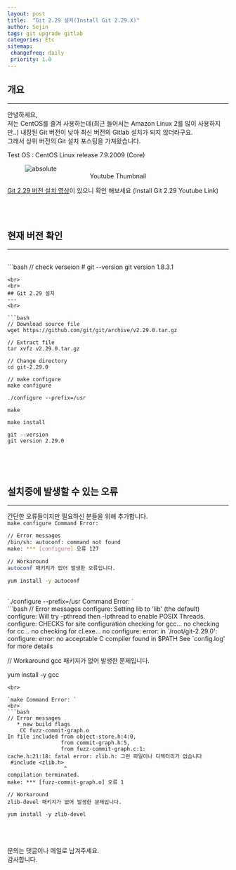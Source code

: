 ```yaml
---
layout: post
title:  "Git 2.29 설치(Install Git 2.29.X)"
author: Sejin
tags: git upgrade gitlab
categories: Etc
sitemap:
 changefreq: daily
 priority: 1.0
---
```


## 개요
---
안녕하세요, <br>
저는 CentOS를 즐겨 사용하는데(최근 들어서는 Amazon Linux 2를 많이 사용하지만..) 내장된 Git 버전이 낮아 최신 버전의 Gitlab 설치가 되지 않더라구요. <br>
그래서 상위 버전의 Git 설치 포스팅을 가져왔습니다. <br>

Test OS : CentOS Linux release 7.9.2009 (Core)
<br>

<figure>
  <img data-action="zoom" src='{{ "/assets/img/Install_Git_2.29_title.jpg" | relative_url }}' alt='absolute'>
  <figcaption style="text-align: center;">Youtube Thumbnail</figcaption>
</figure>

[Git 2.29 버전 설치 영상]이 있으니 확인 해보세요 (Install Git 2.29 Youtube Link)

[Git 2.29 버전 설치 영상]: https://youtu.be/JJ9Pqg9GPjI


<br>


<br>

## 현재 버전 확인
---
<br>
```bash
// check verseion
# git --version
git version 1.8.3.1

```
<br>
<br>
## Git 2.29 설치
---
<br>

```bash
// Download source file
wget https://github.com/git/git/archive/v2.29.0.tar.gz
 
// Extract file
tar xvfz v2.29.0.tar.gz

// Change directory
cd git-2.29.0

// make configure
make configure

./configure --prefix=/usr

make

make install

git --version
git version 2.29.0


```
<br>
<br>

## 설치중에 발생할 수 있는 오류
---
간단한 오류들이지만 필요하신 분들을 위해 추가합니다.
<br>
`make configure Command Error: `
<br>
```bash
// Error messages
/bin/sh: autoconf: command not found
make: *** [configure] 오류 127

// Workaround
autoconf 패키지가 없어 발생한 오류입니다.

yum install -y autoconf

```
<br>
`./configure --prefix=/usr Command Error: `
<br>
```bash
// Error messages
configure: Setting lib to 'lib' (the default)
configure: Will try -pthread then -lpthread to enable POSIX Threads.
configure: CHECKS for site configuration
checking for gcc... no
checking for cc... no
checking for cl.exe... no
configure: error: in `/root/git-2.29.0':
configure: error: no acceptable C compiler found in $PATH
See `config.log' for more details

// Workaround
gcc 패키지가 없어 발생한 문제입니다.

yum install -y gcc

```
<br>

`make Command Error: `
<br>
```bash
// Error messages
   * new build flags
    CC fuzz-commit-graph.o
In file included from object-store.h:4:0,
                 from commit-graph.h:5,
                 from fuzz-commit-graph.c:1:
cache.h:21:18: fatal error: zlib.h: 그런 파일이나 디렉터리가 없습니다
 #include <zlib.h>
                  ^
compilation terminated.
make: *** [fuzz-commit-graph.o] 오류 1

// Workaround
zlib-devel 패키지가 없어 발생한 문제입니다.

yum install -y zlib-devel

```

<br>

<br>

<br>
문의는 댓글이나 메일로 남겨주세요. <br>
감사합니다.


